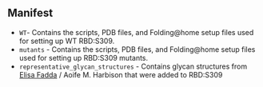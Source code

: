 ## Manifest
* `WT`- Contains the scripts, PDB files, and Folding@home setup files used for setting up WT RBD:S309.
* `mutants` - Contains the scripts, PDB files, and Folding@home setup files used for setting up RBD:S309 mutants.
* `representative_glycan_structures` - Contains glycan structures from [Elisa Fadda](https://www.maynoothuniversity.ie/people/elisa-fadda) / Aoife M. Harbison that were added to RBD:S309
